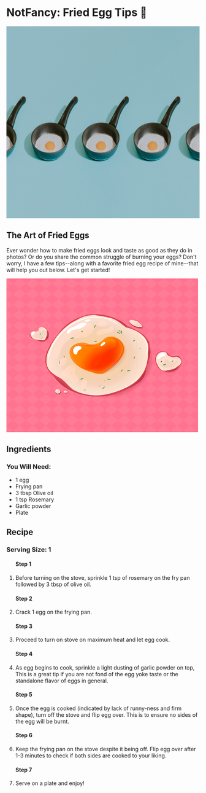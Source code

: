 <html>
  <body>
    <h1>NotFancy: Fried Egg Tips 🍳</h1>
    <a href=https://github.com/jennisa1/NotFancy-Website><img src="https://github.com/jennisa1/NotFancy-Website/blob/main/Images/Fried%20egg%20pans.jpg?raw=true" width="600 px" height="500 px" alt="Fried egg pans"/></a>   
  <main>
  <section>
    <h2> The Art of Fried Eggs</h2>  
    <p> <!--TODO: add hook-->
      Ever wonder how to make fried eggs look and taste as good as they do in photos? Or do you share the common struggle of burning your eggs?
      Don't worry, I have a few tips--along with a favorite fried egg recipe of mine--that will help you out below. Let's get started! 
    </p>
    </section>
    <a href=https://github.com/jennisa1/NotFancy-Website><img src="https://github.com/jennisa1/NotFancy-Website/blob/main/Images/cute%20egg.png?raw=true" width="500 px" height="400 px" alt="cute egg"/></a>   
    <section>
      <h2>Ingredients</h2>
      <h3>You Will Need:</h3>
      <ul>
        <li>1 egg</li>
        <li>Frying pan</li>
        <li>3 tbsp Olive oil</li>
        <li>1 tsp Rosemary</li>
        <li>Garlic powder</li>
        <li>Plate</li>
      </ul>
      </p>
    </section>
    <section>
      <h2>Recipe</h2>
      <h3>Serving Size: 1</h3>
      <ol>
        <h4>Step 1</h4>
        <li>Before turning on the stove, sprinkle 1 tsp of rosemary on the fry pan followed by 3 tbsp of olive oil.</li>
        <h4>Step 2</h4>
        <li>Crack 1 egg on the frying pan.</li>
        <h4>Step 3</h4>
        <li>Proceed to turn on stove on maximum heat and let egg cook.</li>
        <h4>Step 4</h4>
        <li>As egg begins to cook, sprinkle a light dusting of garlic powder on top, This is a great tip if you are not 
        fond of the egg yoke taste or the standalone flavor of eggs in general.</li>
        <h4>Step 5</h4>
        <li>Once the egg is cooked (indicated by lack of runny-ness and firm shape), turn off the stove and flip egg over.
        This is to ensure no sides of the egg will be burnt.</li>
        <h4>Step 6</h4>
        <li>Keep the frying pan on the stove despite it being off. Flip egg over after 1-3 minutes to check if both sides
        are cooked to your liking.</li>
        <h4>Step 7</h4>
        <li>Serve on a plate and enjoy!</li>
      </ol>
    </section>
    <!--TODO: New Section + Do/Avoid List-->
   </main>
  </body>
</html>

